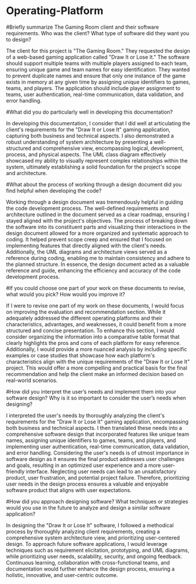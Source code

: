 # Operating-Platform

#Briefly summarize The Gaming Room client and their software requirements. Who was the client? What type of software did they want you to design?

The client for this project is "The Gaming Room." They requested the design of a web-based gaming application called "Draw It or Lose It." The software should support multiple teams with multiple players assigned to each team, ensuring unique game and team names for easy identification. They wanted to prevent duplicate names and ensure that only one instance of the game exists in memory at any given time by assigning unique identifiers to games, teams, and players. The application should include player assignment to teams, user authentication, real-time communication, data validation, and error handling.

#What did you do particularly well in developing this documentation?

In developing this documentation, I consider that I did well at articulating the client's requirements for the "Draw It or Lose It" gaming application, capturing both business and technical aspects. I also demonstrated a robust understanding of system architecture by presenting a well-structured and comprehensive view, encompassing logical, development, process, and physical aspects. The UML class diagram effectively showcased my ability to visually represent complex relationships within the system, ultimately establishing a solid foundation for the project's scope and architecture.

#What about the process of working through a design document did you find helpful when developing the code?

Working through a design document was tremendously helpful in guiding the code development process. The well-defined requirements and architecture outlined in the document served as a clear roadmap, ensuring I stayed aligned with the project's objectives. The process of breaking down the software into its constituent parts and visualizing their interactions in the design document allowed for a more organized and systematic approach to coding. It helped prevent scope creep and ensured that I focused on implementing features that directly aligned with the client's needs. Additionally, the UML diagrams and architecture views served as a reference during coding, enabling me to maintain consistency and adhere to the planned structure. In essence, the design document acted as a valuable reference and guide, enhancing the efficiency and accuracy of the code development process.

#If you could choose one part of your work on these documents to revise, what would you pick? How would you improve it?

If I were to revise one part of my work on these documents, I would focus on improving the evaluation and recommendation section. While it adequately addressed the different operating platforms and their characteristics, advantages, and weaknesses, it could benefit from a more structured and concise presentation. To enhance this section, I would consider organizing the information into a comparative table format that clearly highlights the pros and cons of each platform for easy reference. Additionally, I would provide a more nuanced analysis by including specific examples or case studies that showcase how each platform's characteristics align with the unique requirements of the "Draw It or Lose It" project. This would offer a more compelling and practical basis for the final recommendation and help the client make an informed decision based on real-world scenarios.

#How did you interpret the user’s needs and implement them into your software design? Why is it so important to consider the user’s needs when designing?

I interpreted the user's needs by thoroughly analyzing the client's requirements for the "Draw It or Lose It" gaming application, encompassing both business and technical aspects. I then translated these needs into a comprehensive software design that incorporated features like unique team names, assigning unique identifiers to games, teams, and players, and implementing user authentication, real-time communication, data validation, and error handling. Considering the user's needs is of utmost importance in software design as it ensures the final product addresses user challenges and goals, resulting in an optimized user experience and a more user-friendly interface. Neglecting user needs can lead to an unsatisfactory product, user frustration, and potential project failure. Therefore, prioritizing user needs in the design process ensures a valuable and enjoyable software product that aligns with user expectations.

#How did you approach designing software? What techniques or strategies would you use in the future to analyze and design a similar software application?

In designing the "Draw It or Lose It" software, I followed a methodical process by thoroughly analyzing client requirements, creating a comprehensive system architecture view, and prioritizing user-centered design. To approach future software applications, I would leverage techniques such as requirement elicitation, prototyping, and UML diagrams, while prioritizing user needs, scalability, security, and ongoing feedback. Continuous learning, collaboration with cross-functional teams, and documentation would further enhance the design process, ensuring a holistic, innovative, and user-centric outcome.
